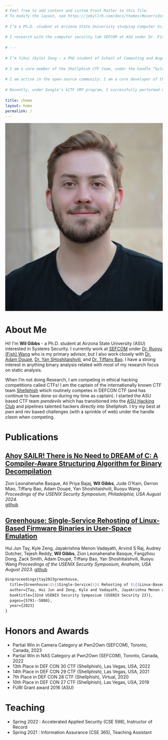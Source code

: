 ```yaml
---
# Feel free to add content and custom Front Matter to this file.
# To modify the layout, see https://jekyllrb.com/docs/themes/#overriding-theme-defaults

# I’m a Ph.D. student at Arizona State University studying Computer Science with a focus on Systems Security. You may know me online as mahaloz. I was born and raised on the Big Island, and I’m proudly Native Hawaiian. When I’m not doing research, I like to play in ethical hacking competitions called CTFs with the internationally known team Shellphish as one of the co-captains. I also run the ASU Hacking Club, which is the pipeline to Shellphish.

# I research with the computer security lab SEFCOM at ASU under Dr. Fish Wang and Dr. Yan Shoshitaishvili. I’m interested in most things binary analysis, but I especially like decompilation, the reverse engineering process, and CFG recovery. I also like working on educational outreach material, like the education platform pwn.college, as well as open-source security tools which can be found on my GitHub.

# ---

# I’m Yihui (Kyle) Zeng – a PhD student of School of Computing and Augmented Intelligence at Arizona State University (ASU). My primary advisor is Dr. Tiffany Bao, but I also actively work with Dr. Yan Shoshitaishvili, Dr. Ruoyu (Fish) Wang, and Dr. Adam Doupé. I currently work at SEFCOM with a group of amazing cybersecurity researchers. My research focuses on system security, especially on automated program analysis and vulnerability discovery. I was an intern at University of California, Santa Barbara (UCSB) under the supervision of Dr. Giovanni Vigna and Dr. Christopher Kruegel in 2018.

# I am a core member of the Shellphish CTF team, under the handle “kylebot”. I’m crazy about CTF. I do PWN, Reversing, and sometimes a little bit of Web and Crypto. I have participated DEF CON CTF and entered the finals every year since I joined the team in 2018. Every year, I organize iCTF, one of the largest attack-defense hacking competition in the world.

# I am active in the open-source community: I am a core developer of the binary analysis platform angr, leading the development of the automatic exploitation generation framework rex, maintaining the popular educational heap exploitation project how2heap, and more.

# Recently, under Google’s kCTF VRP program, I successfully performed Container Escape four times with four different novel exploitation techniques in Google Kubernetes Engine (GKE) (and won a lot of cash). In Aug 2022, I was fortunate enough to get the first maximum bounty in kCTF’s entire history (before it raised the bounty). I also participated Pwn2Own and TyphoonPWN and had some wins in the past.

title: /home
layout: home
permalink: /
---
```

![Wil Gibbs Profile Picture](./images/pfp_cropped.jpg)

# About Me
Hi! 
I'm **Wil Gibbs** - a Ph.D. student at Airzona State University (ASU) interested in Systems Security.  I currently work at [SEFCOM](https://sefcom.asu.edu/) under [Dr. Ruoyu (Fish) Wang](https://rev.fish/) who is my primary advisor, but I also work closely with [Dr. Adam Doupé](https://adamdoupe.com/), [Dr. Yan SHoshitaishvili](https://yancomm.net/), and [Dr. Tiffany Bao](https://www.tiffanybao.com/).  I have a strong interest in anything binary analysis related with most of my research focus on static analysis.

When I’m not doing Research, I am competing in ethical hacking competitions called CTFs! I am the captain of the internationally known CTF team [Shellphish](https://shellphish.net/) which routinely competes in DEFCON CTF (and has continue to have done so during my time as captain). I started the ASU based CTF team *pwndevils* which has transitioned into the [ASU Hacking Club](http://asuhacking.club/) and pipelines talented hackers directly into Shellphish. I try my best at pwn and rev based challenges (with a sprinkle of web) under the handle *clasm* when competing.

# Publications
## [Ahoy SAILR! There is No Need to DREAM of C: A Compiler-Aware Structuring Algorithm for Binary Decompilation](https://www.zionbasque.com/files/publications/sailr_usenix24.pdf)
Zion Leonahenahe Basque, Ati Priya Bajaj, **Wil Gibbs**, Jude O’Kain, Derron Miao, Tiffany Bao, Adam Doupé, Yan Shoshitaishvili, Ruoyu Wang  
_Proceedings of the USENIX Security Symposium, Philadelphia, USA August 2024._  
[github](https://github.com/mahaloz/angr-sailr)

## [Greenhouse: Single-Service Rehosting of Linux-Based Firmware Binaries in User-Space Emulation](https://www.usenix.org/system/files/usenixsecurity23-tay.pdf)
Hui Jun Tay, Kyle Zeng, Jayakrishna Menon Vadayath, Arvind S Raj, Audrey Dutcher, Tejesh Reddy, **Wil Gibbs**, Zion Leonahenahe Basque, Fangzhou Dong, Zack Smith, Adam Doupé, Tiffany Bao, Yan Shoshitaishvili, Ruoyu Wang
_Proceedings of the USENIX Security Symposium, Anaheim, USA August 2023._
[github](https://github.com/sefcom/Greenhouse)
```latex
@inproceedings{tay2023greenhouse,
  title={Greenhouse:$\{$Single-Service$\}$ Rehosting of $\{$Linux-Based$\}$ Firmware Binaries in $\{$User-Space$\}$ Emulation},
  author={Tay, Hui Jun and Zeng, Kyle and Vadayath, Jayakrishna Menon and Raj, Arvind S and Dutcher, Audrey and Reddy, Tejesh and Gibbs, Wil and Basque, Zion Leonahenahe and Dong, Fangzhou and Smith, Zack and others},
  booktitle={32nd USENIX Security Symposium (USENIX Security 23)},
  pages={5791--5808},
  year={2023}
}
```

# Honors and Awards

- Partial Win in Camera Category at Pwn2Own (SEFCOM), Toronto, Canada, 2023 
- Partial Win in NAS Category at Pwn2Own (SEFCOM), Toronto, Canada, 2022 
- 13th Place in DEF CON 30 CTF (Shellphish), Las Vegas, USA, 2022 
- 14th Place in DEF CON 29 CTF (Shellphish), Las Vegas, USA, 2021 
- 7th Place in DEF CON 28 CTF (Shellphish), Virtual, 2020 
- 10th Place in DEF CON 27 CTF (Shellphish), Las Vegas, USA, 2019 
- FURI Grant award 2016 (ASU)

# Teaching

- Spring 2022 : Accelerated Applied Security (CSE 598), Instructor of Record
- Spring 2021 : Information Assurance (CSE 365), Teaching Assistant
